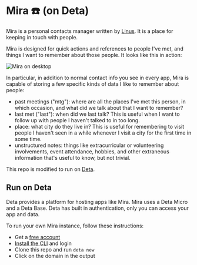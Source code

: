# Mira ☎️ (on Deta)

Mira is a personal contacts manager written by [Linus](https://github.com/thesephist/mira). It is a place for keeping in touch with people.


Mira is designed for quick actions and references to people I've met, and things I want to remember about those people. It looks like this in action:

![Mira on desktop](screenshot.png)

In particular, in addition to normal contact info you see in every app, Mira is capable of storing a few specific kinds of data I like to remember about people:

- past meetings ("mtg"): where are all the places I've met this person, in which occasion, and what did we talk about that I want to remember?
- last met ("last"): when did we last talk? This is useful when I want to follow up with people I haven't talked to in too long.
- place: what city do they live in? This is useful for remembering to visit people I haven't seen in a while whenever I visit a city for the first time in some time.
- unstructured notes: things like extracurricular or volunteering involvements, event attendance, hobbies, and other extraneous information that's useful to know, but not trivial.

This repo is modified to run on [Deta](https://www.deta.sh/). 


## Run on Deta

Deta provides a platform for hosting apps like Mira. Mira uses a Deta Micro and a Deta Base. Deta has built in authentication, only you can access your app and data.

To run your own Mira instance, follow these instructions:

- Get a [free account](https://www.deta.sh/)
- [Install the CLI](https://docs.deta.sh/docs/cli/install) and login
- Clone this repo and run `deta new`
- Click on the domain in the output
